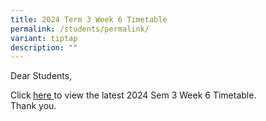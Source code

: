 ```yaml
---
title: 2024 Term 3 Week 6 Timetable
permalink: /students/permalink/
variant: tiptap
description: ""
---
```

<p>Dear Students,</p>
<p>Click<strong> </strong><a href="/files/T4W6_Timetable__Class_.pdf" rel="noopener nofollow" target="_blank">here </a>to
view the latest 2024 Sem 3 Week 6 Timetable.
<br>Thank you.</p>